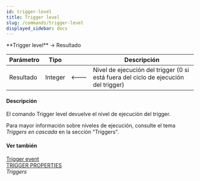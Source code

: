 ```yaml
---
id: trigger-level
title: Trigger level
slug: /commands/trigger-level
displayed_sidebar: docs
---
```


<!--REF #_command_.Trigger level.Syntax-->**Trigger level**  -> Resultado<!-- END REF-->
<!--REF #_command_.Trigger level.Params-->
| Parámetro | Tipo |  | Descripción |
| --- | --- | --- | --- |
| Resultado | Integer | &#x1F850; | Nivel de ejecución del trigger (0 si está fuera del ciclo de ejecución del trigger) |

<!-- END REF-->

#### Descripción 

<!--REF #_command_.Trigger level.Summary-->El comando Trigger level devuelve el nivel de ejecución del trigger.<!-- END REF--> 

Para mayor información sobre niveles de ejecución, consulte el tema *Triggers en cascada* en la sección "Triggers". 

#### Ver también 

[Trigger event](trigger-event.md)  
[TRIGGER PROPERTIES](trigger-properties.md)  
*Triggers*  